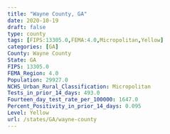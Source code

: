 ```yaml
---
title: "Wayne County, GA"
date: 2020-10-19
draft: false
type: county
tags: [FIPS:13305.0,FEMA:4.0,Micropolitan,Yellow]
categories: [GA]
County: Wayne County
State: GA
FIPS: 13305.0
FEMA_Region: 4.0
Population: 29927.0
NCHS_Urban_Rural_Classification: Micropolitan
Tests_in_prior_14_days: 493.0
Fourteen_day_test_rate_per_100000: 1647.0
Percent_Positivity_in_prior_14_days: 0.095
Level: Yellow
url: /states/GA/wayne-county
---
```



